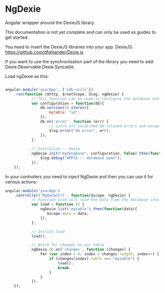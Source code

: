 NgDexie
=======

Angular wrapper around the DexieJS library.

This documentation is not yet complete and can only be used as guides to get started.

You need to insert the DexieJS libraries into your app.
DexieJS: https://github.com/dfahlander/Dexie.js

If you want to use the synchronisation part of the library you need to add:
Dexie.Observable
Dexie.Syncable


Load ngDexie as this:

```javascript

angular.module('yourApp', ['idb.utils'])
    .run(function ($http, $rootScope, $log, ngDexie) {
            // This function can be used to configure the database and sync
            var configuration = function(db){
                db.version(1).stores({
                    mytable: "id", 
                });
                db.on('error', function (err) {
                    // Catch all uncatched DB-related errors and exceptions
                    $log.error("db error", err);
                });
            };
            
            // Initialize :: Dexie
            ngDexie.init("mydatabase", configuration, false).then(function(){
                $log.debug("APPJS :: database open");
            });
    });

```

In your controllers you need to inject NgDexie and then you can use it for various actions:

```javascript
angular.module('yourApp')
    .controller('MyDataCtrl', function($scope, ngDexie) {
            // Function wich will load the data from the database into the scope
            var load = function () {
                ngDexie.list('mytable').then(function(data){
                   $scope.data = data; 
                });
            };

            // Initial load
            load();

            // Watch for changes on our table
            ngDexie.db.on('changes', function (changes) {
                for (var index = 0; index < changes.length; index++) {
                    if (changes[index].table === "mytable") {
                        load();
                        break;
                    }
                }
            });
    });

```
